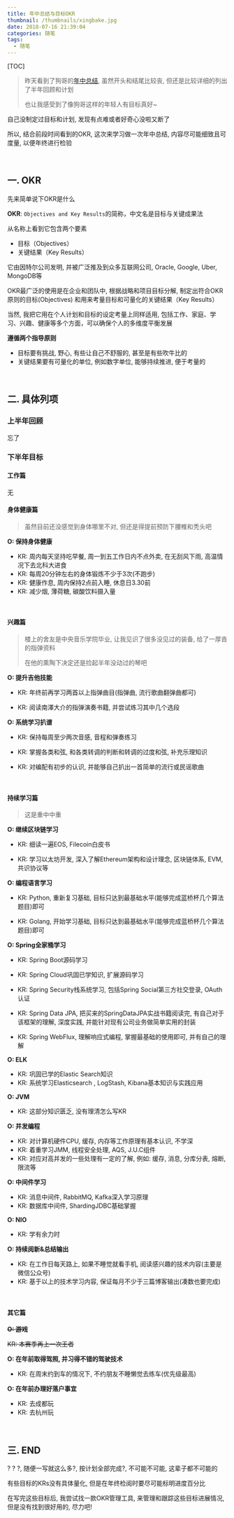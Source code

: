```yaml
---
title: 年中总结与目标OKR
thumbnail: /thumbnails/xingbake.jpg
date: 2018-07-16 21:39:04
categories: 随笔
tags:
  - 随笔
---
```




[TOC]


> 昨天看到了狗哥的[年中总结](http://www.xunyajie.com/2018/07/15/%E5%B9%B4%E4%B8%AD%E6%80%BB%E7%BB%93/), 虽然开头和结尾比较丧, 但还是比较详细的列出了半年回顾和计划<!-- more -->
>
> 也让我感受到了像狗哥这样的年轻人有目标真好~


自己没制定过目标和计划, 发现有点难或者好奇心没啦又断了

所以, 结合前段时间看到的OKR, 这次来学习做一次年中总结, 内容尽可能细致且可度量, 以便年终进行检验

<br>

## 一. OKR

先来简单说下OKR是什么

**OKR**: `Objectives and Key Results`的简称，中文名是目标与关键成果法

从名称上看到它包含两个要素

- 目标（Objectives）
- 关键结果（Key Results）

它由因特尔公司发明, 并被广泛推及到众多互联网公司, Oracle, Google, Uber, MongoDB等

OKR最广泛的使用是在企业和团队中, 根据战略和项目目标分解, 制定出符合OKR原则的目标(Objectives) 和用来考量目标和可量化的关键结果（Key Results）

当然, 我把它用在个人计划和目标的设定考量上同样适用, 包括工作、家庭、学习、兴趣、健康等多个方面，可以确保个人的多维度平衡发展

**遵循两个指导原则**
- 目标要有挑战, 野心, 有些让自己不舒服的, 甚至是有些吹牛比的
- 关键结果要有可量化的单位, 例如数字单位, 能够持续推进, 便于考量的


<br>

## 二. 具体列项

### 上半年回顾

忘了


### 下半年目标

#### 工作篇

无


#### 身体健康篇

> 虽然目前还没感觉到身体哪里不对, 但还是得提前预防下腰椎和秃头吧


**O: 保持身体健康**

- KR: 周内每天坚持吃早餐, 周一到五工作日内不点外卖, 在无刮风下雨, 高温情况下去北科大进食
- KR: 每周20分钟左右的身体锻炼不少于3次(不跑步)
- KR: 健康作息, 周内保持2点前入睡, 休息日3.30前
- KR: 减少烟, 薄荷糖, 碳酸饮料摄入量


<br>

#### 兴趣篇

> 楼上的舍友是中央音乐学院毕业, 让我见识了很多没见过的装备, 给了一厚沓的指弹资料
>
> 在他的熏陶下决定还是捡起半年没动过的琴吧



 **O: 提升吉他技能**

- KR: 年终前再学习两首以上指弹曲目(指弹曲, 流行歌曲翻弹曲都可)

- KR: 阅读南澤大介的指弹演奏书籍, 并尝试练习其中几个选段




**O: 系统学习扒谱**

- KR: 保持每周至少两次音感, 音程和弹奏练习

- KR: 掌握各类和弦, 和各类转调的判断和转调的过度和弦, 补充乐理知识

- KR: 对编配有初步的认识, 并能够自己扒出一首简单的流行或民谣歌曲



<br>

#### 持续学习篇

> 这是重中中重



**O: 继续区块链学习**

- KR: 细读一遍EOS, Filecoin白皮书

- KR: 学习以太坊开发, 深入了解Ethereum架构和设计理念, 区块链体系, EVM, 共识协议等



**O: 编程语言学习**

- KR: Python, 重新复习基础, 目标只达到最基础水平(能够完成蓝桥杯几个算法题目)即可

- KR: Golang, 开始学习基础, 目标只达到最基础水平(能够完成蓝桥杯几个算法题目)即可



**O: Spring全家桶学习**

- KR: Spring Boot源码学习

- KR: Spring Cloud巩固已学知识, 扩展源码学习

- KR: Spring Security栈系统学习, 包括Spring Social第三方社交登录, OAuth认证

- KR: Spring Data JPA, 把买来的SpringDataJPA实战书籍阅读完, 有自己对于该框架的理解, 深度实践, 并能针对现有公司业务做简单实用的封装

- KR: Spring WebFlux, 理解响应式编程, 掌握最基础的使用即可, 并有自己的理解



**O: ELK**

- KR: 巩固已学的Elastic Search知识
- KR: 系统学习Elasticsearch , LogStash, Kibana基本知识与实践应用



**O: JVM**

- KR: 这部分知识匮乏, 没有理清怎么写KR



**O: 并发编程**

- KR: 对计算机硬件CPU, 缓存, 内存等工作原理有基本认识, 不学深
- KR: 着重学习JMM, 线程安全处理, AQS, J.U.C组件
- KR: 对应对高并发的一些处理有一定的了解, 例如: 缓存, 消息, 分库分表, 熔断, 限流等



**O: 中间件学习**

- KR: 消息中间件, RabbitMQ, Kafka深入学习原理
- KR: 数据库中间件, ShardingJDBC基础掌握



**O: NIO**

- KR: 学有余力时



**O: 持续阅新&总结输出**

- KR: 在工作日每天路上, 如果不睡觉就看手机, 阅读感兴趣的技术内容(主要是微信公众号)
- KR: 基于以上的技术学习内容, 保证每月不少于三篇博客输出(凑数也要完成)


<br>

#### 其它篇

~~**O: 游戏**~~

~~KR: 本赛季再上一次王者~~



**O: 在年前取得驾照, 并习得不错的驾驶技术**
- KR: 在周末约到车的情况下, 不约朋友不睡懒觉去练车(优先级最高)



**O: 在年前办理好落户事宜**

- KR: 去成都玩
- KR: 去杭州玩


<br>

## 三. END

? ? ?, 随便一写就这么多?, 按计划全部完成?, 不可能不可能, 这辈子都不可能的

有些目标的KRs没有具体量化, 但是在年终检阅时要尽可能标明进度百分比

在写完这些目标后, 我尝试找一款OKR管理工具, 来管理和跟踪这些目标进展情况, 但是没有找到很好用的, 尽力吧!